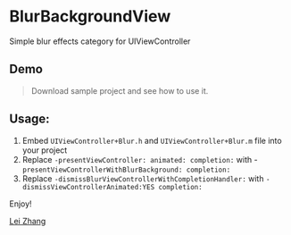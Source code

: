 BlurBackgroundView
==================

Simple blur effects category for UIViewController

## Demo

> Download sample project and see how to use it.

## Usage:

1. Embed `UIViewController+Blur.h` and `UIViewController+Blur.m` file into your project
2. Replace `-presentViewController: animated: completion:` with -`presentViewControllerWithBlurBackground: completion:`
3. Replace `-dismissBlurViewControllerWithCompletionHandler:` with   `-dismissViewControllerAnimated:YES completion:`

Enjoy!


[Lei Zhang](http://leizh.com)